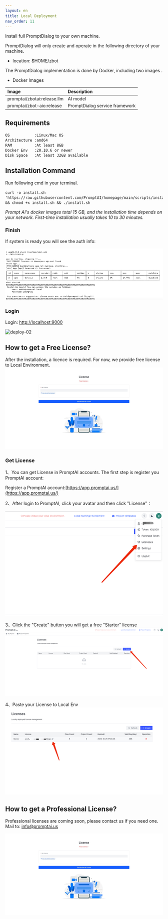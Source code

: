 ```yaml
---
layout: en
title: Local Deployment
nav_order: 11
---
```


Install full PromptDialog to your own machine.

PromptDialog will only create and operate in the following directory of your machine.
- location: $HOME/zbot

The PromptDialog implementation is done by Docker, including two images .

- Docker Images

|  Image |         Description         | 
|:------|:-----------------------------|
| promptai/zbotai:release.llm    |    AI model       | 
| promptai/zbot-aio:release  | PromptDialog  service framework     |


## Requirements
```text
OS           :Linux/Mac OS
Architecture :amd64
RAM          :At least 8GB
Docker Env   :20.10.6 or newer
Disk Space   :At least 32GB available
```

## Installation Command
Run following cmd in your terminal.
```shell
curl -o install.sh 'https://raw.githubusercontent.com/PromptAI/homepage/main/scripts/install_en.sh' && chmod +x install.sh && ./install.sh
```
*Prompt AI's docker images total 15 GB, and the installation time depends on your network. First-time installation usually takes 10 to 30 minutes.*

### Finish
If system is ready you will see the auth info:

![deploy-01](/assets/images/private_deploy/deploy-01.png)

### Login
Login: [http://localhost:9000](http://localhost:9000)

![deploy-02](/assets/images/private_deploy/deploy-02.png)

## How to get a Free License?
After the installation, a licence is required. For now, we provide free license to Local Environment.
![license_1](/assets/images/local_deployment/license_1.png)

### Get License
1、You can get License in PromptAI accounts. The first step is register you PromptAI account:

Register a PromptAI account:[https://app.promptai.us/](https://app.promptai.us/)

2、After login to PromptAI, click your avatar and then click "License"：

![license_2.png](/assets/images/local_deployment/license_2.png)

3、Click the "Create" button you will get a free "Starter" license
![license_3.png](/assets/images/local_deployment/license_3.png)

4、Paste your License to Local Env
![license_4.png](/assets/images/local_deployment/license_4.png)


## How to get a Professional License?

Professional licenses are coming soon, please contact us if you need one.
Mail to: [info@promptai.us](mailto:info@promptai.us)

![license_1](/assets/images/local_deployment/license_1.png)


